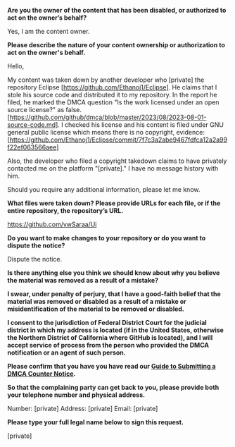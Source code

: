 **Are you the owner of the content that has been disabled, or authorized to act on the owner’s behalf?**

Yes, I am the content owner.

**Please describe the nature of your content ownership or authorization to act on the owner's behalf.**

Hello,

My content was taken down by another developer who [private] the repository Eclipse [https://github.com/Ethanoj1/Eclipse]. He claims that I stole his source code and distributed it to my repository. In the report he filed, he marked the DMCA question "Is the work licensed under an open source license?" as false. [https://github.com/github/dmca/blob/master/2023/08/2023-08-01-source-code.md]. I checked his license and his content is filed under GNU general public license which means there is no copyright, evidence: [https://github.com/Ethanoj1/Eclipse/commit/7f7c3a2abe9467fdfca12a2a99f22ef063566aee]

Also, the developer who filed a copyright takedown claims to have privately contacted me on the platform "[private]." I have no message history with him.

Should you require any additional information, please let me know.

**What files were taken down? Please provide URLs for each file, or if the entire repository, the repository’s URL.**

https://github.com/vwSaraa/Ui

**Do you want to make changes to your repository or do you want to dispute the notice?**

Dispute the notice.

**Is there anything else you think we should know about why you believe the material was removed as a result of a mistake?**

**I swear, under penalty of perjury, that I have a good-faith belief that the material was removed or disabled as a result of a mistake or misidentification of the material to be removed or disabled.**

**I consent to the jurisdiction of Federal District Court for the judicial district in which my address is located (if in the United States, otherwise the Northern District of California where GitHub is located), and I will accept service of process from the person who provided the DMCA notification or an agent of such person.**

**Please confirm that you have you have read our <a href="https://docs.github.com/articles/guide-to-submitting-a-dmca-counter-notice">Guide to Submitting a DMCA Counter Notice</a>.**

**So that the complaining party can get back to you, please provide both your telephone number and physical address.**

Number: [private] Address: [private] Email: [private]

**Please type your full legal name below to sign this request.**

[private]
